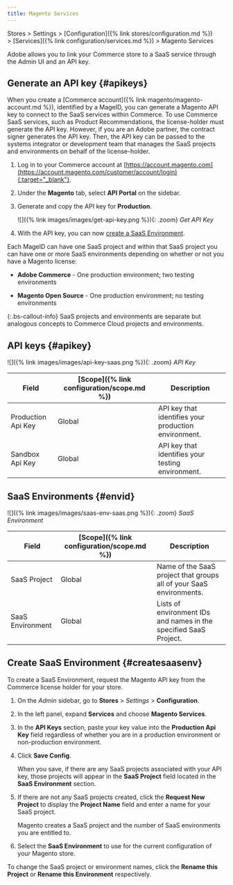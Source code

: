 ```yaml
---
title: Magento Services
---
```


Stores > Settings > [Configuration]({% link stores/configuration.md %}) > [Services]({% link configuration/services.md %}) > Magento Services

Adobe allows you to link your Commerce store to a SaaS service through the Admin UI and an API key.

## Generate an API key {#apikeys}

When you create a [Commerce account]({% link magento/magento-account.md %}), identified by a MageID, you can generate a Magento API key to connect to the SaaS services within Commerce. To use Commerce SaaS services, such as Product Recommendations, the license-holder must generate the API key. However, if you are an Adobe partner, the contract signer generates the API key. Then, the API key can be passed to the systems integrator or development team that manages the SaaS projects and environments on behalf of the license-holder.

1. Log in to your Commerce account at [https://account.magento.com](https://account.magento.com/customer/account/login){:target="_blank"}.

1. Under the **Magento** tab, select **API Portal** on the sidebar.

1. Generate and copy the API key for **Production**.

   ![]({% link images/images/get-api-key.png %}){: .zoom}
   _Get API Key_

1. With the API key, you can now [create a SaaS Environment](#createsaasenv).

Each MageID can have one SaaS project and within that SaaS project you can have one or more SaaS environments depending on whether or not you have a Magento license:

- **Adobe Commerce** - One production environment; two testing environments

- **Magento Open Source** - One production environment; no testing environments

{:.bs-callout-info}
SaaS projects and environments are separate but analogous concepts to Commerce Cloud projects and environments.

## API keys {#apikey}

![]({% link images/images/api-key-saas.png %}){: .zoom}
_API Key_

|Field|[Scope]({% link configuration/scope.md %})|Description|
|--- |--- |--- |
|Production Api Key|Global|API key that identifies your production environment.|
|Sandbox Api Key|Global|API key that identifies your testing environment.|

## SaaS Environments {#envid}

![]({% link images/images/saas-env-saas.png %}){: .zoom}
_SaaS Environment_

|Field|[Scope]({% link configuration/scope.md %})|Description|
|--- |--- |--- |
|SaaS Project|Global|Name of the SaaS project that groups all of your SaaS environments.|
|SaaS Environment|Global|Lists of environment IDs and names in the specified SaaS Project.|

## Create SaaS Environment {#createsaasenv}

To create a SaaS Environment, request the Magento API key from the Commerce license holder for your store.

1. On the _Admin_ sidebar, go to **Stores** > _Settings_ > **Configuration**.

1. In the left panel, expand **Services** and choose **Magento Services**.

1. In the **API Keys** section, paste your key value into the **Production Api Key** field regardless of whether you are in a production environment or non-production environment.

1. Click **Save Config**.

   When you save, if there are any SaaS projects associated with your API key, those projects will appear in the **SaaS Project** field located in the **SaaS Environment** section.

1. If there are not any SaaS projects created, click the **Request New Project** to display the **Project Name** field and enter a name for your SaaS project.

   Magento creates a SaaS project and the number of SaaS environments you are entitled to.

1. Select the **SaaS Environment** to use for the current configuration of your Magento store.

To change the SaaS project or environment names, click the **Rename this Project** or **Rename this Environment** respectively.
